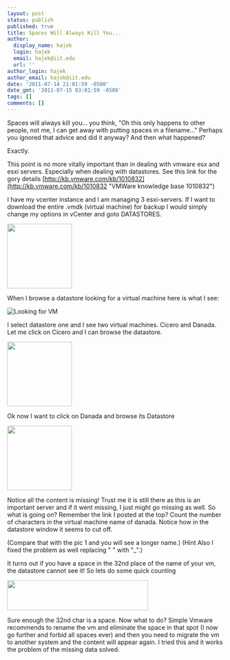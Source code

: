 ```yaml
---
layout: post
status: publish
published: true
title: Spaces Will Always Kill You...
author:
  display_name: hajek
  login: hajek
  email: hajek@iit.edu
  url: ''
author_login: hajek
author_email: hajek@iit.edu
date: '2011-07-14 21:01:59 -0500'
date_gmt: '2011-07-15 03:01:59 -0500'
tags: []
comments: []
---
```

Spaces will always kill you... you think, "Oh this only happens to other people, not me, I can get away with putting spaces in a filename..." Perhaps you ignored that advice and did it anyway? And then what happened?

Exactly.

This point is no more vitally important than in dealing with vmware esx and esxi servers. Especially when dealing with datastores. See this link for the gory details [http://kb.vmware.com/kb/1010832](http://kb.vmware.com/kb/1010832 "VMWare knowledge base 1010832")

I have my vcenter instance and I am managing 3 esxi-servers.
If I want to download the entire .vmdk (virtual machine) for backup I would simply change my options in vCenter and goto DATASTORES.

<img title="pic4" src="/assets/2011/07/pic4-150x150.png" alt="" width="150" height="150" />

When I browse a datastore looking for a virtual machine here is what I see:

![Looking for VM](/assets/2011/07/pic21-150x150.png "Looking for VM")

I select datastore one and I see two virtual machines. Cicero and Danada. Let me click on Cicero and I can browse the datastore.

<img src="/assets/2011/07/pic5-150x150.png" alt="" width="150" height="150" />

Ok now I want to click on Danada and browse its Datastore

<img src="/assets/2011/07/picture3-150x150.png" alt="" width="150" height="150" />

Notice all the content is missing! Trust me it is still there as this is an important server and if it went missing, I just might go missing as well. So what is going on? Remember the link I posted at the top? Count the number of characters in the virtual machine name of danada. Notice how in the datastore window it seems to cut off.

(Compare that with the pic 1 and you will see a longer name.) (Hint Also I fixed the problem as well replacing " " with "_".)

It turns out if you have a space in the 32nd place of the name of your vm, the datastore cannot see it! So lets do some quick counting

<img src="/assets/2011/07/32space1.png" alt="" width="327" height="70" />

Sure enough the 32nd char is a space. Now what to do? Simple Vmware recommends to rename the vm and eliminate the space in that spot (I now go further and forbid all spaces ever) and then you need to migrate the vm to another system and the content will appear again. I tried this and it works the problem of the missing data solved.
